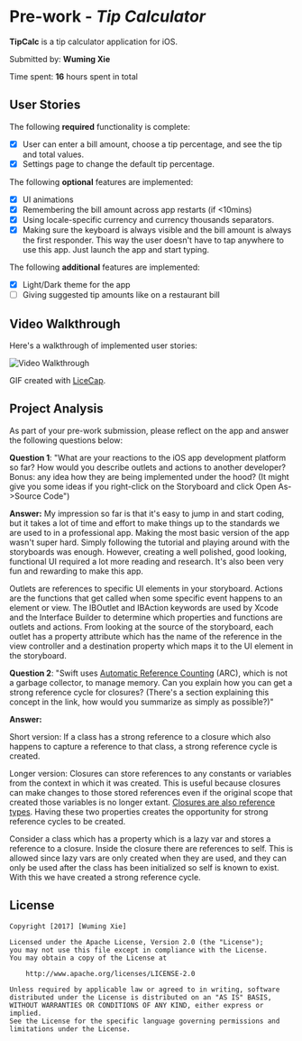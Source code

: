 # Pre-work - *Tip Calculator*

**TipCalc** is a tip calculator application for iOS.

Submitted by: **Wuming Xie**

Time spent: **16** hours spent in total

## User Stories

The following **required** functionality is complete:

* [x] User can enter a bill amount, choose a tip percentage, and see the tip and total values.
* [x] Settings page to change the default tip percentage.

The following **optional** features are implemented:
* [x] UI animations
* [x] Remembering the bill amount across app restarts (if <10mins)
* [x] Using locale-specific currency and currency thousands separators.
* [x] Making sure the keyboard is always visible and the bill amount is always the first responder. This way the user doesn't have to tap anywhere to use this app. Just launch the app and start typing.

The following **additional** features are implemented:
* [x] Light/Dark theme for the app
* [ ] Giving suggested tip amounts like on a restaurant bill

## Video Walkthrough

Here's a walkthrough of implemented user stories:

<img src='http://i.imgur.com/b1RBnub.gif' title='Video Walkthrough' width='' alt='Video Walkthrough' />

GIF created with [LiceCap](http://www.cockos.com/licecap/).

## Project Analysis

As part of your pre-work submission, please reflect on the app and answer the following questions below:

**Question 1**: "What are your reactions to the iOS app development platform so far? How would you describe outlets and actions to another developer? Bonus: any idea how they are being implemented under the hood? (It might give you some ideas if you right-click on the Storyboard and click Open As->Source Code")

**Answer:**
My impression so far is that it's easy to jump in and start coding, but it takes a lot of time and effort to make things up to the standards we are used to in a professional app. Making the most basic version of the app wasn't super hard. Simply following the tutorial and playing around with the storyboards was enough. However, creating a well polished, good looking, functional UI required a lot more reading and research. It's also been very fun and rewarding to make this app.

Outlets are references to specific UI elements in your storyboard. Actions are the functions that get called when some specific event happens to an element or view. The IBOutlet and IBAction keywords are used by Xcode and the Interface Builder to determine which properties and functions are outlets and actions. From looking at the source of the storyboard, each outlet has a property attribute which has the name of the reference in the view controller and a destination property which maps it to the UI element in the storyboard.

**Question 2**: "Swift uses [Automatic Reference Counting](https://developer.apple.com/library/content/documentation/Swift/Conceptual/Swift_Programming_Language/AutomaticReferenceCounting.html#//apple_ref/doc/uid/TP40014097-CH20-ID49) (ARC), which is not a garbage collector, to manage memory. Can you explain how you can get a strong reference cycle for closures? (There's a section explaining this concept in the link, how would you summarize as simply as possible?)"

**Answer:**

Short version:
If a class has a strong reference to a closure which also happens to capture a reference to that class, a strong reference cycle is created.

Longer version:
Closures can store references to any constants or variables from the context in which it was created. This is useful because closures can make changes to those stored references even if the original scope that created those variables is no longer extant. [Closures are also reference types](https://developer.apple.com/library/content/documentation/Swift/Conceptual/Swift_Programming_Language/Closures.html#//apple_ref/doc/uid/TP40014097-CH11-ID104). Having these two properties creates the opportunity for strong reference cycles to be created.

Consider a class which has a property which is a lazy var and stores a reference to a closure. Inside the closure there are references to self. This is allowed since lazy vars are only created when they are used, and they can only be used after the class has been initialized so self is known to exist.  With this we have created a strong reference cycle.


## License

    Copyright [2017] [Wuming Xie]

    Licensed under the Apache License, Version 2.0 (the "License");
    you may not use this file except in compliance with the License.
    You may obtain a copy of the License at

        http://www.apache.org/licenses/LICENSE-2.0

    Unless required by applicable law or agreed to in writing, software
    distributed under the License is distributed on an "AS IS" BASIS,
    WITHOUT WARRANTIES OR CONDITIONS OF ANY KIND, either express or implied.
    See the License for the specific language governing permissions and
    limitations under the License.
